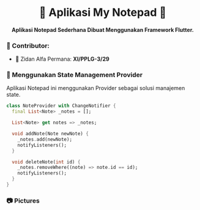 <h1 align="center">📔 Aplikasi My Notepad 📔</h1>

<h4 align="center">Aplikasi Notepad Sederhana Dibuat Menggunakan Framework Flutter.</h4>

<h3>👋 Contributor:</h3>

- 🌱 Zidan Alfa Permana: **XI/PPLG-3/29**

<h3>📱 Menggunakan State Management Provider</h3>
<p>Aplikasi Notepad ini menggunakan Provider sebagai solusi manajemen state.</p>

```dart
class NoteProvider with ChangeNotifier {
  final List<Note> _notes = [];

  List<Note> get notes => _notes;

  void addNote(Note newNote) {
    _notes.add(newNote);
    notifyListeners();
  }

  void deleteNote(int id) {
    _notes.removeWhere((note) => note.id == id);
    notifyListeners();
  }
}
```

<h3>📷 Pictures</h3>
